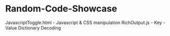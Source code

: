 Random-Code-Showcase
====================

JavascriptToggle.html - Javascript & CSS manipulation
RichOutput.js -  Key - Value Dictionary Decoding 
